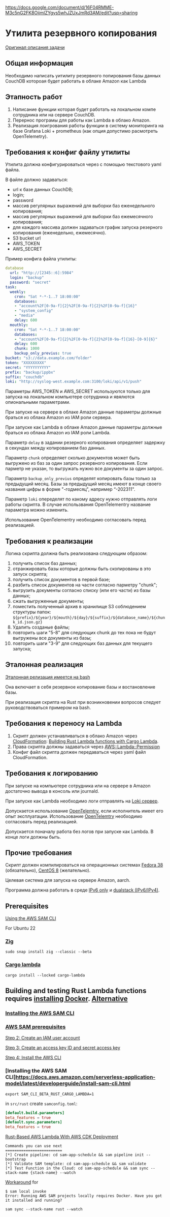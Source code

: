 https://docs.google.com/document/d/16F04RMME-M3c5nG2FK8OijmIZYgys5whJZUxJmRd3AM/edit?usp=sharing

# Утилита резервного копирования

[Оригинал описания задачи](https://docs.google.com/document/d/16F04RMME-M3c5nG2FK8OijmIZYgys5whJZUxJmRd3AM/edit?usp=sharing)

## Общая информация

Необходимо написать уитилиту резервного попирования базы данных CouchDB котороая будет работать в облаке Amazon как Lambda

## Этапность работ

1. Написание функции которая будет работать на локальном компе сотрудника или на сервере CouchDB.
2. Перернос програмы для работы как Lambda в облако Amazon.
3. Реализация лоигрования работы функции в систему мониторинга на базе Grafana Loki + prometheus (как опция допустимо расмотреть OpenTelemetry).

## Требования к конфиг файлу утилиты

Утилита должна конфигурироваться через с помощью текстового yaml файла.

В файле должно задаваться:
- url к базе данных CouchDB;
- login;
- password
- массив регулярных выражений для выборки баз еженедельного копирования;
- массив регулярных выражений для выборки баз ежемесячного копирования;
- для каждого массива должен задаваться график запуска резерного копирования (еженедельно, ежемесячно).
- S3 bucket url
- AWS_TOKEN
- AWS_SECRET

Пример конфига файла утилиты:
```yaml
database
  url: "http://[2345::6]:5984"
  login: "backup"
  password: "secret"
task:
  weekly:
    cron: "Sat *-*-1..7 18:00:00"
    databases:
    - "account%2F[0-9a-f]{2}%2F[0-9a-f]{2}%2F[0-9a-f]{16}"
    - "system_config"
    - "media"
    delay: 600
  mouthly:
    cron: "Sat *-*-1..7 18:00:00"
    databases:
    - "account%2F[0-9a-f]{2}%2F[0-9a-f]{2}%2F[0-9a-f]{16}-[0-9]{6}"
    delay: 600
    chunk: 1000
    backup_only_previus: true
bucket: "s3://data.example.com/folder"
token: "XXXXXXXXX"
secret: "YYYYYYYYYY"
prefix: "backup/ippbx"
suffix: "couchdb"
loki: "http://syslog-west.example.com:3100/loki/api/v1/push"
```

Параметры AWS_TOKEN и AWS_SECRET используются только для запуска на локальном компьютере сотрудника и явялются опиональными параметрами.

При запуске на сервере в облаке Amazon данные параметры должные браться из облака Amazon из IAM роли сервера.

При запуске как Lambda в облаке Amazon данные параметры должные браться из облака Amazon из IAM роли Lambda.

Параметр `delay` в задании резерного копирования определяет задержку в секундах между копированием баз данных.

Параметр `chunk` определяет сколько документов может быть выгружено из баз за один запрос резервного копирования. Если парметр не указан, то выгружать нужно все документы за один запрос.

Параметр `backup_only_previus` определят копировать базы только за предыдущий месяц. Базы за предыдущий месяц имеют в конце своего названия цифры в форме "-годмесяц", например “-202311".

Параметр `loki` опеределят по какому адресу нужно отправлять логи работы скрипта. В случае использвания OpenTelementry название параметра можно изменить.

Использование OpenTelementry необходимо согласовать перед реализацией.

## Требования к реализации

Логика скрипта должна быть реализована следующим образом:

1. получить список баз данных;
2. отранжировать базы которые должны быть скопированы в это запуск скрипта;
3. получить список документов в первой базе;
4. разбить список документов на части согласно парметру "chunk";
5. выгрузить документы согласно списку (или его части) из базы данных;
6. сжать выгруженные документы;
7. поместить полученный архив в хранилище S3 соблюдением  структуры папок: `${prefix}/${year}/${mouth}/${day}/${suffix}/${database_name}/${chunk_id.json.gz}`
8. Удалить созданые файлы;
9. повторить шаги "5-8" для следующих chunk до тех пока не будут выгружены все документы из базы;
10. повторить шаги "3-9" для следующих баз данных для текущего запуска;

## Эталонная реализация

[Эталонная релизация имеется на bash](https://github.com/yurybikuzin/couchdb_backup/blob/main/src/sh/couchdb_backup.sh) 

Она включает в себя резервное копирование базы и востановление базы. 

При реализация скрипта на Rust при возникновении вопросов следует руководствоваться примером на bash. 

## Требования к переносу на Lambda

1. Скрипт должен устанавливаться в облако Amazon через [CloudFormation](https://aws.amazon.com/ru/cloudformation/): [Building Rust Lambda functions with Cargo Lambda](https://docs.aws.amazon.com/serverless-application-model/latest/developerguide/building-rust.html).
2. Права скрипта должны задаваться через [AWS::Lambda::Permission](https://docs.aws.amazon.com/AWSCloudFormation/latest/UserGuide/aws-resource-lambda-permission.html)
3. Конфиг файл скрипта должен передаваться через yaml файл CloudFormation.

## Требования к логированию

При запуске на компьютере сотрудника или на сервере в Amazon достаточно вывода в консоль или journald.

При запуске как Lambda необходимо логи отправлять на [Loki сервер](https://github.com/grafana/loki). 

Допускается использование [OpenTelemtry](https://opentelemetry.io/), если исполнитель имеет его опыт эксплуатации. Использование [OpenTelemtry](https://opentelemetry.io/) необходимо согласовать перед реализацией.

Допускается поначалу работа без логов при запуске как Lambda. В конце логи должны быть.

## Прочие требования

Скрипт должен компилироваться на операционных системах [Fedora 38](https://alt.fedoraproject.org/cloud/) (обязательно), [CentOS 8](https://aws.amazon.com/marketplace/pp/prodview-tlabscjpjaocy) (желательно).

Целевая система для запуска на сервере Amazon, aarch.

Программа должна работать в среде [IPv6 only](https://aws.amazon.com/ru/blogs/networking-and-content-delivery/introducing-ipv6-only-subnets-and-ec2-instances/) и [dualstack (IPv6/IPv4)](https://docs.aws.amazon.com/AmazonS3/latest/userguide/dual-stack-endpoints.html).


## Prerequisites

[Using the AWS SAM CLI](https://docs.aws.amazon.com/serverless-application-model/latest/developerguide/using-sam-cli.html)

For Ubuntu 22

### [Zig](https://github.com/ziglang/zig/wiki/Install-Zig-from-a-Package-Manager)

```
sudo snap install zig --classic --beta

```

### [Cargo lambda](https://www.cargo-lambda.info/guide/installation.html)

```
cargo install --locked cargo-lambda
```

## Building and testing Rust Lambda functions requires [installing Docker](https://docs.aws.amazon.com/serverless-application-model/latest/developerguide/install-docker.html). [Alternative](https://www.digitalocean.com/community/tutorials/how-to-install-and-use-docker-on-ubuntu-22-04)

### [Installing the AWS SAM CLI](https://docs.aws.amazon.com/serverless-application-model/latest/developerguide/install-sam-cli.html)

### [AWS SAM prerequisites](https://docs.aws.amazon.com/serverless-application-model/latest/developerguide/prerequisites.html)

[Step 2: Create an IAM user account](https://us-east-1.console.aws.amazon.com/iamv2/home?region=eu-central-1#/users)

[Step 3: Create an access key ID and secret access key](https://us-east-1.console.aws.amazon.com/iamv2/home?region=eu-central-1#/users/details/42/create-access-key)

[Step 4: Install the AWS CLI](https://docs.aws.amazon.com/cli/latest/userguide/getting-started-install.html)

### [Installing the AWS SAM CLI]https://docs.aws.amazon.com/serverless-application-model/latest/developerguide/install-sam-cli.html

```
export SAM_CLI_BETA_RUST_CARGO_LAMBDA=1
```

in `src/rust` create `samconfig.toml`:

```toml
[default.build.parameters]
beta_features = true
[default.sync.parameters]
beta_features = true
```

[Rust-Based AWS Lambda With AWS CDK Deployment](https://medium.com/techhappily/rust-based-aws-lambda-with-aws-cdk-deployment-14a9a8652d62)



```
Commands you can use next
=========================
[*] Create pipeline: cd sam-app-schedule && sam pipeline init --bootstrap
[*] Validate SAM template: cd sam-app-schedule && sam validate
[*] Test Function in the Cloud: cd sam-app-schedule && sam sync --stack-name {stack-name} --watch
```

[Workaround](https://stackoverflow.com/questions/50791354/running-aws-sam-projects-locally-get-error/52252629#52252629) for

```
$ sam local invoke
Error: Running AWS SAM projects locally requires Docker. Have you got it installed and running?
```

```
sam sync --stack-name rust --watch
```
